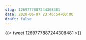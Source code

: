 ```yaml
---
slug: 1269777887244308481
date: 2020-06-07 23:46:54+00:00
draft: false
---
```


{{< tweet 1269777887244308481 >}}
